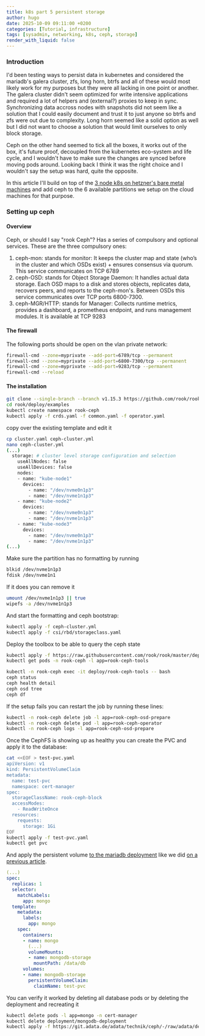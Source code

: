 ```yaml
---
title: k8s part 5 persistent storage
author: hugo
date: 2025-10-09 09:11:00 +0200
categories: [Tutorial, infrastructure]
tags: [sysadmin, networking, k8s, ceph, storage]
render_with_liquid: false
---
```


### Introduction

I'd been testing ways to persist data in kubernetes and considered the mariadb's galera cluster, zfs, long horn, btrfs and all of these would most likely work for my purposes but they were all lacking in one point or another. The galera cluster didn't seem optimized for write intensive applications and required a lot of helpers and (external?) proxies to keep in sync. Synchronizing data accross nodes with snapshots did not seem like a solution that I could easily document and trust it to just anyone so btrfs and zfs were out due to complexity. Long horn seemed like a solid option as well but I did not want to choose a solution that would limit ourselves to only block storage. 

Ceph on the other hand seemed to tick all the boxes, it works out of the box, it's future proof, decoupled from the kubernetes eco-system and life cycle, and I wouldn't have to make sure the changes are synced before moving pods around. Looking back I think it was the right choice and I wouldn't say the setup was hard, quite the opposite.

In this article I'll build on top of the [3 node k8s on hetzner's bare metal machines](https://chirpy.thekor.eu/posts/k8s-p3/) and add ceph to the 6 available partitions we setup on the cloud machines for that purpose. 


### Setting up ceph

#### Overview

Ceph, or should I say "rook Ceph"? Has a series of compulsory and optional services. These are the three compulsory ones:

1. ceph-mon: stands for monitor: It keeps the cluster map and state (who’s in the cluster and which OSDs exist) + ensures consensus via quorum. This service communicates on TCP 6789
2. ceph-OSD: stands for Object Storage Daemon: It handles actual data storage. Each OSD maps to a disk and stores objects, replicates data, recovers peers, and reports to the ceph-mon's. Between OSDs this service communicates over TCP ports 6800-7300.
3. ceph-MGR/HTTP: stands for Manager: Collects runtime metrics, provides a dashboard, a prometheus endpoint, and runs management modules. It is available at TCP 9283

#### The firewall

The following ports should be open on the vlan private network:

```bash
firewall-cmd --zone=myprivate --add-port=6789/tcp --permanent 
firewall-cmd --zone=myprivate --add-port=6800-7300/tcp --permanent
firewall-cmd --zone=myprivate --add-port=9283/tcp --permanent 
firewall-cmd --reload
```

#### The installation

```bash
git clone --single-branch --branch v1.15.3 https://github.com/rook/rook.git
cd rook/deploy/examples
kubectl create namespace rook-ceph
kubectl apply -f crds.yaml -f common.yaml -f operator.yaml
```

copy over the existing template and edit it
```bash
cp cluster.yaml ceph-cluster.yml
nano ceph-cluster.yml
(...)
  storage: # cluster level storage configuration and selection
    useAllNodes: false
    useAllDevices: false
    nodes:
    - name: "kube-node1"
      devices:
        - name: "/dev/nvme0n1p3"
        - name: "/dev/nvme1n1p3"
    - name: "kube-node2"
      devices:
        - name: "/dev/nvme0n1p3"
        - name: "/dev/nvme1n1p3"
    - name: "kube-node3"
      devices:
        - name: "/dev/nvme0n1p3"
        - name: "/dev/nvme1n1p3"
(...)
```
Make sure the partition has no formatting by running 

```bash
blkid /dev/nvme1n1p3
fdisk /dev/nvme1n1
```

If it does you can remove it

```bash
umount /dev/nvme1n1p3 || true
wipefs -a /dev/nvme1n1p3
```

And start the formatting and ceph bootstrap:

```bash
kubectl apply -f ceph-cluster.yml
kubectl apply -f csi/rbd/storageclass.yaml
```

Deploy the toolbox to be able to query the ceph state

```bash
kubectl apply -f https://raw.githubusercontent.com/rook/rook/master/deploy/examples/toolbox.yaml -n rook-ceph
kubectl get pods -n rook-ceph -l app=rook-ceph-tools

kubectl -n rook-ceph exec -it deploy/rook-ceph-tools -- bash
ceph status
ceph health detail
ceph osd tree
ceph df
```

If the setup fails you can restart the job by running these lines:

```bash
kubectl -n rook-ceph delete job -l app=rook-ceph-osd-prepare
kubectl -n rook-ceph delete pod -l app=rook-ceph-operator
kubectl -n rook-ceph logs -l app=rook-ceph-osd-prepare
```

Once the CephFS is showing up as healthy you can create the PVC and apply it to the database:

```bash
cat <<EOF > test-pvc.yaml
apiVersion: v1
kind: PersistentVolumeClaim
metadata:
  name: test-pvc
  namespace: cert-manager
spec:
  storageClassName: rook-ceph-block
  accessModes:
    - ReadWriteOnce
  resources:
    requests:
      storage: 1Gi
EOF
kubectl apply -f test-pvc.yaml
kubectl get pvc
```

And apply the persistent volume [to the mariadb deployment](https://raw.githubusercontent.com/hupratt/kubernetes-the-hard-way/refs/heads/v1/kubeconfiguration/1-mongo-database.yml) like we did [on a previous article](https://chirpy.thekor.eu/posts/k8s-p2/#setting-up-a-mongo-db-and-a-web-app).


```yaml
(...)
spec:
  replicas: 1
  selector:
    matchLabels:
      app: mongo
  template:
    metadata:
      labels:
        app: mongo
    spec:
      containers:
      - name: mongo
        (...)
        volumeMounts:
        - name: mongodb-storage
          mountPath: /data/db
      volumes:
      - name: mongodb-storage
        persistentVolumeClaim:
          claimName: test-pvc
```

You can verify it worked by deleting all database pods or by deleting the deployment and recreating it

```bash
kubectl delete pods -l app=mongo -n cert-manager
kubectl delete deployment/mongodb-deployment
kubectl apply -f https://git.adata.de/adata/technik/ceph/-/raw/adata/deploy/examples/mongo.yaml?ref_type=heads
```